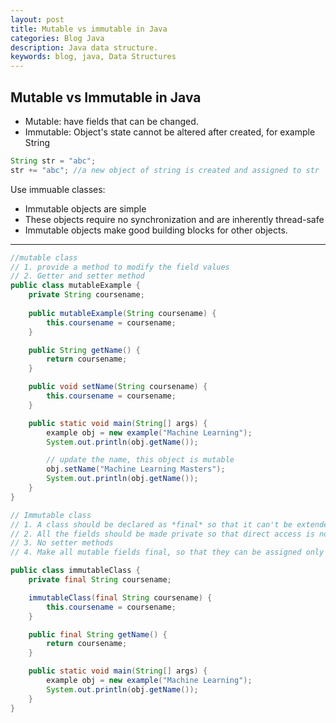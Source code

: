 ```yaml
---
layout: post
title: Mutable vs immutable in Java
categories: Blog Java
description: Java data structure. 
keywords: blog, java, Data Structures
---
```


## Mutable vs Immutable in Java

- Mutable: have fields that can be changed.
- Immutable: Object's state cannot be altered after created, for example String

``` java
String str = "abc";
str += "abc"; //a new object of string is created and assigned to str
```

Use immuable classes:

- Immutable objects are simple
- These objects require no synchronization and are inherently thread-safe
- Immutable objects make good building blocks for other objects.

---------------------------------
``` Java
//mutable class
// 1. provide a method to modify the field values
// 2. Getter and setter method
public class mutableExample {
    private String coursename;
    
    public mutableExample(String coursename) {
        this.coursename = coursename;
    }

    public String getName() {
        return coursename;
    }

    public void setName(String coursename) {
        this.coursename = coursename;
    }

    public static void main(String[] args) {
        example obj = new example("Machine Learning");
        System.out.println(obj.getName());

        // update the name, this object is mutable
        obj.setName("Machine Learning Masters");
        System.out.println(obj.getName());
    }
}

```

``` Java
// Immutable class
// 1. A class should be declared as *final* so that it can't be extended.
// 2. All the fields should be made private so that direct access is not allowed
// 3. No setter methods
// 4. Make all mutable fields final, so that they can be assigned only once.

public class immutableClass {
    private final String coursename;

    immutableClass(final String coursename) {
        this.coursename = coursename;
    }

    public final String getName() {
        return coursename;
    }

    public static void main(String[] args) {
        example obj = new example("Machine Learning");
        System.out.println(obj.getName());
    }
}

```
